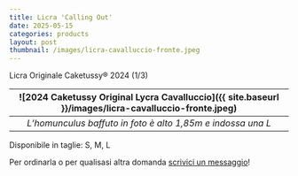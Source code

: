 ```yaml
---
title: Licra 'Calling Out'
date: 2025-05-15
categories: products
layout: post
thumbnail: /images/licra-cavalluccio-fronte.jpeg
---
```

Licra Originale Caketussy® 2024 (1/3)

| ![2024 Caketussy Original Lycra Cavalluccio]({{ site.baseurl }}/images/licra-cavalluccio-fronte.jpeg) |
|:--:|
| *L’homunculus baffuto in foto è alto 1,85m e indossa una L* |

Disponibile in taglie: S, M, L

Per ordinarla o per qualisasi altra domanda [scrivici un messaggio](https://ig.me/m/caketussy)!
